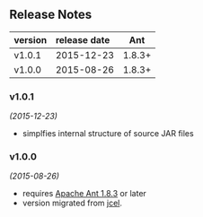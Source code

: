 


## Release Notes

| version | release date | Ant     |
|:--------|:-------------|:-------:|
| v1.0.1  | 2015-12-23   | 1.8.3+  |
| v1.0.0  | 2015-08-26   | 1.8.3+  |


### v1.0.1
*(2015-12-23)*
* simplfies internal structure of source JAR files


### v1.0.0
*(2015-08-26)*
* requires [Apache Ant 1.8.3](https://ant.apache.org/) or later
* version migrated from [jcel](https://github.com/julianmendez/jcel).


